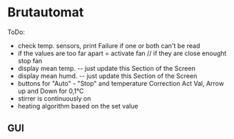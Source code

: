 # Brutautomat
ToDo:
- check temp. sensors, print Failure if one or both can't be read
- if the values are too far apart = activate fan // if they are close enought stop fan
- display mean temp. -- just update this Section of the Screen
- display mean humd. -- just update this Section of the Screen
- buttons for "Auto" - "Stop" and temperature Correction Act Val, Arrow up and Down for 0,1°C
- stirrer is continuously on
- heating algorithm based on the set value

## GUI
